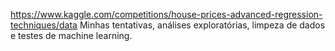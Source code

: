 https://www.kaggle.com/competitions/house-prices-advanced-regression-techniques/data
Minhas tentativas, análises exploratórias, limpeza de dados e testes de machine learning.
